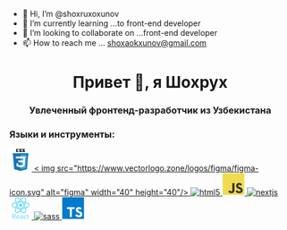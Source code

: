 - 👋 Hi, I’m @shoxruxoxunov
- 🌱 I’m currently learning ...to front-end developer
- 💞️ I’m looking to collaborate on ...front-end developer
- 📫 How to reach me ... shoxaokxunov@gmail.com

<!---
shoxruxoxunov/shoxruxoxunov is a ✨ special ✨ repository because its `README.md` (this file) appears on your GitHub profile.
You can click the Preview link to take a look at your changes.
--->



<h1 align="center">Привет 👋, я Шохрух</h1>
<h3 align="center">Увлеченный фронтенд-разработчик из Узбекистана</h3>


<p align="left">
</p>

<h3 align="left">Языки и инструменты:</h3>
<p align="left"> <a href="https://www. w3schools.com/css/" target="_blank" rel="noreferrer"> <img src="https://raw.githubusercontent.com/devicons/devicon/master/icons/css3/css3-original-wordmark.svg " alt="css3" width="40" height="40"/> </a> <a href="https://www.figma.com/" target="_blank" rel="noreferrer"> < img src="https://www.vectorlogo.zone/logos/figma/figma-icon.svg" alt="figma" width="40" height="40"/> </a> <a href=" https://www.w3.org/html/" target="_blank" rel="noreferrer"> <img src="https://raw.githubusercontent.com/devicons/devicon/master/icons/html5/html5 -original-wordmark.svg" alt="html5" width="40" height="40"/> </a> <a href="https://developer.mozilla.org/en-US/docs/Web /JavaScript" target="_blank" rel="noreferrer"> <img src="https://raw.githubusercontent.com/devicons/devicon/master/icons/javascript/javascript-original.svg" alt="javascript" width="40" height="40"/> </a> <a href="https://nextjs.org/" target="_blank" rel="noreferrer"> <img src="https:// cdn.worldvectorlogo.com/logos/nextjs-2.svg" alt="nextjs" width="40" height="40"/> </a> <a href="https://reactjs.org/" target ="_blank" rel="noreferrer"> <img src="https://raw.githubusercontent.com/devicons/devicon/master/icons/react/react-original-wordmark.svg" alt="react" width= "40" height="40"/> </a> <a href="https://sass-lang.com" target="_blank" rel="noreferrer"> <img src="https://raw .githubusercontent.com/devicons/devicon/master/icons/sass/sass-original.svg" alt="sass" width="40" height="40"/> </a> <a href="https:/ /www.typescriptlang.org/" target="_blank" rel="noreferrer"> <img src="https://raw.githubusercontent.com/devicons/devicon/master/icons/typescript/typescript-original.svg" alt="typescript" width="40" height="40"/> </a> </p>
